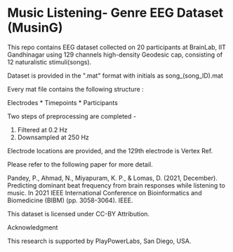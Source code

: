 # Music Listening- Genre EEG Dataset (MusinG)

This repo contains EEG dataset collected on 20 participants at BrainLab, IIT Gandhinagar using 129 channels high-density Geodesic cap,
consisting of 12 naturalistic stimuli(songs).

Dataset is provided in the ".mat" format with initials as song_(song_ID).mat

Every mat file contains the following structure :

Electrodes * Timepoints * Participants 

Two steps of preprocessing are completed - 
1. Filtered at 0.2 Hz
2. Downsampled at 250 Hz

Electrode locations are provided, and the 129th electrode is Vertex Ref.

Please refer to the following paper for more detail.

Pandey, P., Ahmad, N., Miyapuram, K. P., & Lomas, D. (2021, December). Predicting dominant beat frequency from brain responses while listening to music. In 2021 IEEE International Conference on Bioinformatics and Biomedicine (BIBM) (pp. 3058-3064). IEEE.

This dataset is licensed under CC-BY Attribution. 

Acknowledgment

This research is supported by PlayPowerLabs, San Diego, USA. 
